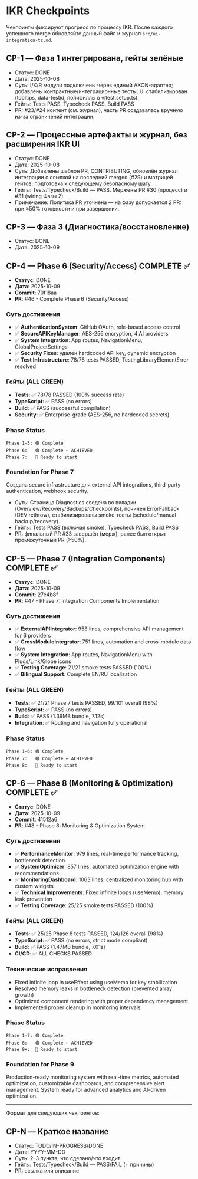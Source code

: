 # IKR Checkpoints

Чекпоинты фиксируют прогресс по процессу IKR. После каждого успешного merge обновляйте данный файл и журнал `src/ui-integration-tz.md`.

## CP-1 — Фаза 1 интегрирована, гейты зелёные
- Статус: DONE
- Дата: 2025-10-08
- Суть: I/K/R модули подключены через единый AXON-адаптер; добавлены контрактные/интеграционные тесты; UI стабилизирован (tooltips, data-testid, полифиллы в vitest.setup.ts).
- Гейты: Tests PASS, Typecheck PASS, Build PASS
- PR: #23/#24 контент (см. журнал), часть PR создавалась вручную из-за ограничений интеграции.

## CP-2 — Процессные артефакты и журнал, без расширения IKR UI
- Статус: DONE
- Дата: 2025-10-08
- Суть: Добавлены шаблон PR, CONTRIBUTING, обновлён журнал интеграции с ссылкой на последний merged (#29) и матрицей гейтов; подготовка к следующему безопасному шагу.
- Гейты: Tests/Typecheck/Build — PASS. Мержены PR #30 (процесс) и #31 (wiring Фазы 2).
- Примечание: Политика PR уточнена — на фазу допускается 2 PR: при ≥50% готовности и при завершении.

## CP-3 — Фаза 3 (Диагностика/восстановление)
- Статус: DONE
- Дата: 2025-10-09

## CP-4 — Phase 6 (Security/Access) COMPLETE ✅
- **Статус**: DONE
- **Дата**: 2025-10-09  
- **Commit**: 70f18aa
- **PR**: #46 - Complete Phase 6 (Security/Access)

### Суть достижения
- ✅ **AuthenticationSystem**: GitHub OAuth, role-based access control
- ✅ **SecureAPIKeyManager**: AES-256 encryption, 4 AI providers
- ✅ **System Integration**: App routes, NavigationMenu, GlobalProjectSettings
- ✅ **Security Fixes**: удален hardcoded API key, dynamic encryption
- ✅ **Test Infrastructure**: 78/78 tests PASSED, TestingLibraryElementError resolved

### Гейты (ALL GREEN)
- **Tests**: ✅ 78/78 PASSED (100% success rate)
- **TypeScript**: ✅ PASS (no errors)
- **Build**: ✅ PASS (successful compilation)
- **Security**: ✅ Enterprise-grade (AES-256, no hardcoded secrets)

### Phase Status
```
Phase 1-5: 🟢 Complete
Phase 6:   🟢 Complete ← ACHIEVED
Phase 7:   🔴 Ready to start
```

### Foundation for Phase 7
Создана secure infrastructure для external API integrations, third-party authentication, webhook security.
- Суть: Страница Diagnostics сведена во вкладки (Overview/Recovery/Backups/Checkpoints), починен ErrorFallback (DEV rethrow), стабилизированы smoke‑тесты (schedule/manual backup/recovery).
- Гейты: Tests PASS (включая smoke), Typecheck PASS, Build PASS
- PR: финальный PR #33 завершён (мерж), ранее был открыт промежуточный PR (≥50%).

## CP-5 — Phase 7 (Integration Components) COMPLETE ✅
- **Статус**: DONE
- **Дата**: 2025-10-09
- **Commit**: 27e4b8f
- **PR**: #47 - Phase 7: Integration Components Implementation

### Суть достижения
- ✅ **ExternalAPIIntegrator**: 958 lines, comprehensive API management for 6 providers
- ✅ **CrossModuleIntegrator**: 751 lines, automation and cross-module data flow
- ✅ **System Integration**: App routes, NavigationMenu with Plugs/Link/Globe icons
- ✅ **Testing Coverage**: 21/21 smoke tests PASSED (100%)
- ✅ **Bilingual Support**: Complete EN/RU localization

### Гейты (ALL GREEN)
- **Tests**: ✅ 21/21 Phase 7 tests PASSED, 99/101 overall (98%)
- **TypeScript**: ✅ PASS (no errors)
- **Build**: ✅ PASS (1.39MB bundle, 7.12s)
- **Integration**: ✅ Routing and navigation fully operational

### Phase Status
```
Phase 1-6: 🟢 Complete
Phase 7:   🟢 Complete ← ACHIEVED
Phase 8:   🔴 Ready to start
```

## CP-6 — Phase 8 (Monitoring & Optimization) COMPLETE ✅
- **Статус**: DONE
- **Дата**: 2025-10-09
- **Commit**: 41512a6
- **PR**: #48 - Phase 8: Monitoring & Optimization System

### Суть достижения
- ✅ **PerformanceMonitor**: 979 lines, real-time performance tracking, bottleneck detection
- ✅ **SystemOptimizer**: 857 lines, automated optimization engine with recommendations
- ✅ **MonitoringDashboard**: 1063 lines, centralized monitoring hub with custom widgets
- ✅ **Technical Improvements**: Fixed infinite loops (useMemo), memory leak prevention
- ✅ **Testing Coverage**: 25/25 smoke tests PASSED (100%)

### Гейты (ALL GREEN)
- **Tests**: ✅ 25/25 Phase 8 tests PASSED, 124/126 overall (98%)
- **TypeScript**: ✅ PASS (no errors, strict mode compliant)
- **Build**: ✅ PASS (1.47MB bundle, 7.01s)
- **CI/CD**: ✅ ALL CHECKS PASSED

### Технические исправления
- Fixed infinite loop in useEffect using useMemo for key stabilization
- Resolved memory leaks in bottleneck detection (prevented array growth)
- Optimized component rendering with proper dependency management
- Implemented proper cleanup in monitoring intervals

### Phase Status
```
Phase 1-7: 🟢 Complete
Phase 8:   🟢 Complete ← ACHIEVED
Phase 9+:  🔴 Ready to start
```

### Foundation for Phase 9
Production-ready monitoring system with real-time metrics, automated optimization, customizable dashboards, and comprehensive alert management. System ready for advanced analytics and AI-driven optimization.

---
Формат для следующих чекпоинтов:

## CP-N — Краткое название
- Статус: TODO/IN-PROGRESS/DONE
- Дата: YYYY-MM-DD
- Суть: 2–3 пункта, что сделано/что входит
- Гейты: Tests/Typecheck/Build — PASS/FAIL (+ причины)
- PR: ссылка или описание